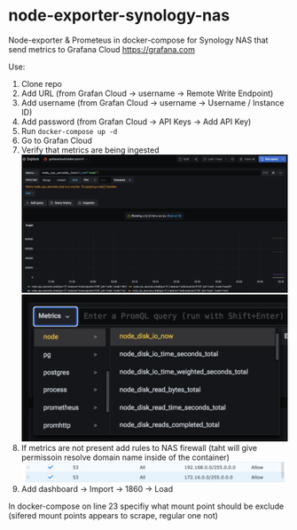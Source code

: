 # node-exporter-synology-nas
Node-exporter & Prometeus in docker-compose for Synology NAS that send metrics to Grafana Cloud https://grafana.com

Use:
1. Clone repo
2. Add URL (from Grafan Cloud -> username -> Remote Write Endpoint)
3. Add username (from Grafan Cloud -> username -> Username / Instance ID)
4. Add password (from Grafan Cloud -> API Keys -> Add API Key)
5. Run `docker-compose up -d`
6. Go to Grafan Cloud
7. Verify that metrics are being ingested
  ![Alt text](<CleanShot 2024-01-20 at 02.43.35@2x.png>)
  ![Alt text](<CleanShot 2024-01-20 at 02.44.21@2x.png>)
8. If metrics are not present add rules to NAS firewall (taht will give permissoin resolve domain name inside of the container)
   ![Alt text](<CleanShot 2024-01-20 at 13.07.54@2x.png>)
9.  Add dashboard -> Import -> 1860 -> Load

In docker-compose on line 23 specifiy what mount point should be exclude (sifered mount points appears to scrape, regular one not)
